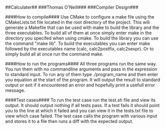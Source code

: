 ##Calculater##
###Thomas O'Neill###
###Compiler Design###

####How to compile####
Use CMake to configure a make file using the CMakeLists.txt file located in the root directory
of the project. This will generate a Makefile that can be used with make to build the library and the three executables. To build all of them at once simply enter make in the directory you specifed when using cmake. To build the library you can use the command "make lib". To build the executables you can enter make followed by the executables name (calc, calc2postfix, calc2sexpr). Or to simply build all at once run the command make.

####How to run the programs####
All three programs run the same way. You run them with no commandline arguments and pass in the expression to standard input. To run any of them type ./program_name and then enter you equation at the start of the program. It will output the result to standard output or exit if it encountered an error and hopefully print a usefull error message.

####Test cases####
To run the test case run the test.sh file and view its output. It should output nothing if all tests pass. If a test fails it should point you to the line at which it failed and you can view it in the tests.txt file to view which case failed. The test case calls the program with various input and stores it to a file then runs a diff with the expected output. 